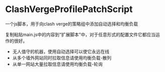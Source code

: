 # ClashVergeProfilePatchScript
一个js脚本，用于向clash verge的策略组中添加自动选择和均衡负载


复制粘贴main.js中的内容到“扩展脚本”中，对于任意形式的配置文件它都应当运作的很好。

- 无人值守的机器，使用自动选择可以使它永远在线
- 从多个墙外网站同时拉取信息请使用均衡负载-散列
- 从单一网站大量拉取信息请使用均衡负载-轮询
